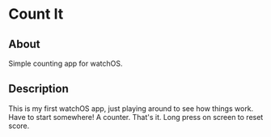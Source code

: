 #  Count It

## About
Simple counting app for watchOS. 

## Description
This is my first watchOS app, just playing around to see how things work. Have to start somewhere!
A counter. That's it.
Long press on screen to reset score.


